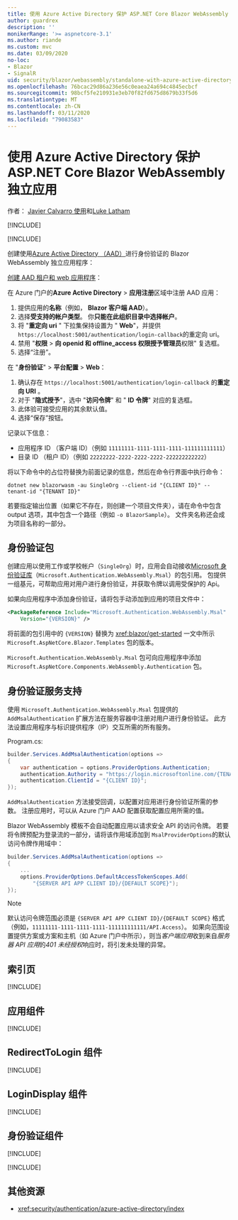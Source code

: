 ```yaml
---
title: 使用 Azure Active Directory 保护 ASP.NET Core Blazor WebAssembly 独立应用
author: guardrex
description: ''
monikerRange: '>= aspnetcore-3.1'
ms.author: riande
ms.custom: mvc
ms.date: 03/09/2020
no-loc:
- Blazor
- SignalR
uid: security/blazor/webassembly/standalone-with-azure-active-directory
ms.openlocfilehash: 76bcac29d86a236e56c0eaea24a694c4845ecbcf
ms.sourcegitcommit: 98bcf5fe210931e3eb70f82fd675d8679b33f5d6
ms.translationtype: MT
ms.contentlocale: zh-CN
ms.lasthandoff: 03/11/2020
ms.locfileid: "79083583"
---
```

# <a name="secure-an-aspnet-core-opno-locblazor-webassembly-standalone-app-with-azure-active-directory"></a>使用 Azure Active Directory 保护 ASP.NET Core Blazor WebAssembly 独立应用

作者： [Javier Calvarro 使用](https://github.com/javiercn)和[Luke Latham](https://github.com/guardrex)

[!INCLUDE[](~/includes/blazorwasm-preview-notice.md)]

[!INCLUDE[](~/includes/blazorwasm-3.2-template-article-notice.md)]

创建使用[Azure Active Directory （AAD）](https://azure.microsoft.com/services/active-directory/)进行身份验证的 Blazor WebAssembly 独立应用程序：

[创建 AAD 租户和 web 应用程序](/azure/active-directory/develop/v2-overview)：

在 Azure 门户的**Azure Active Directory** > **应用注册**区域中注册 AAD 应用：

1. 提供应用的**名称**（例如， **Blazor 客户端 AAD**）。
1. 选择**受支持的帐户类型**。 你**只能在此组织目录中选择帐户**。
1. 将 "**重定向 uri** " 下拉集保持设置为 " **Web**"，并提供 `https://localhost:5001/authentication/login-callback`的重定向 uri。
1. 禁用 "**权限** > **向 openid 和 offline_access 权限授予管理员**权限" 复选框。
1. 选择“注册”。

在 "**身份验证**" > **平台配置** > **Web**：

1. 确认存在 `https://localhost:5001/authentication/login-callback` 的**重定向 URI** 。
1. 对于 "**隐式授予**"，选中 "**访问令牌**" 和 " **ID 令牌**" 对应的复选框。
1. 此体验可接受应用的其余默认值。
1. 选择“保存”按钮。

记录以下信息：

* 应用程序 ID （客户端 ID）（例如 `11111111-1111-1111-1111-111111111111`）
* 目录 ID （租户 ID）（例如 `22222222-2222-2222-2222-222222222222`）

将以下命令中的占位符替换为前面记录的信息，然后在命令行界面中执行命令：

```dotnetcli
dotnet new blazorwasm -au SingleOrg --client-id "{CLIENT ID}" --tenant-id "{TENANT ID}"
```

若要指定输出位置（如果它不存在，则创建一个项目文件夹），请在命令中包含 output 选项，其中包含一个路径（例如 `-o BlazorSample`）。 文件夹名称还会成为项目名称的一部分。

## <a name="authentication-package"></a>身份验证包

创建应用以使用工作或学校帐户（`SingleOrg`）时，应用会自动接收[Microsoft 身份验证库](/azure/active-directory/develop/msal-overview)（`Microsoft.Authentication.WebAssembly.Msal`）的包引用。 包提供一组基元，可帮助应用对用户进行身份验证，并获取令牌以调用受保护的 Api。

如果向应用程序中添加身份验证，请将包手动添加到应用的项目文件中：

```xml
<PackageReference Include="Microsoft.Authentication.WebAssembly.Msal" 
    Version="{VERSION}" />
```

将前面的包引用中的 `{VERSION}` 替换为 <xref:blazor/get-started> 一文中所示 `Microsoft.AspNetCore.Blazor.Templates` 包的版本。

`Microsoft.Authentication.WebAssembly.Msal` 包可向应用程序中添加 `Microsoft.AspNetCore.Components.WebAssembly.Authentication` 包。

## <a name="authentication-service-support"></a>身份验证服务支持

使用 `Microsoft.Authentication.WebAssembly.Msal` 包提供的 `AddMsalAuthentication` 扩展方法在服务容器中注册对用户进行身份验证。 此方法设置应用程序与标识提供程序（IP）交互所需的所有服务。

Program.cs:

```csharp
builder.Services.AddMsalAuthentication(options =>
{
    var authentication = options.ProviderOptions.Authentication;
    authentication.Authority = "https://login.microsoftonline.com/{TENANT ID}";
    authentication.ClientId = "{CLIENT ID}";
});
```

`AddMsalAuthentication` 方法接受回调，以配置对应用进行身份验证所需的参数。 注册应用时，可以从 Azure 门户 AAD 配置获取配置应用所需的值。

Blazor WebAssembly 模板不会自动配置应用以请求安全 API 的访问令牌。 若要将令牌预配为登录流的一部分，请将该作用域添加到 `MsalProviderOptions`的默认访问令牌作用域中：

```csharp
builder.Services.AddMsalAuthentication(options =>
{
    ...
    options.ProviderOptions.DefaultAccessTokenScopes.Add(
        "{SERVER API APP CLIENT ID}/{DEFAULT SCOPE}");
});
```

> [!NOTE]
> 默认访问令牌范围必须是 `{SERVER API APP CLIENT ID}/{DEFAULT SCOPE}` 格式（例如，`11111111-1111-1111-1111-111111111111/API.Access`）。 如果向范围设置提供方案或方案和主机（如 Azure 门户中所示），则当*客户端应用*收到来自*服务器 API 应用*的*401 未经授权*响应时，将引发未处理的异常。

## <a name="index-page"></a>索引页

[!INCLUDE[](~/includes/blazor-security/index-page.md)]

## <a name="app-component"></a>应用组件

[!INCLUDE[](~/includes/blazor-security/app-component.md)]

## <a name="redirecttologin-component"></a>RedirectToLogin 组件

[!INCLUDE[](~/includes/blazor-security/redirecttologin-component.md)]

## <a name="logindisplay-component"></a>LoginDisplay 组件

[!INCLUDE[](~/includes/blazor-security/logindisplay-component.md)]

## <a name="authentication-component"></a>身份验证组件

[!INCLUDE[](~/includes/blazor-security/authentication-component.md)]

[!INCLUDE[](~/includes/blazor-security/troubleshoot.md)]

## <a name="additional-resources"></a>其他资源

* <xref:security/authentication/azure-active-directory/index>
